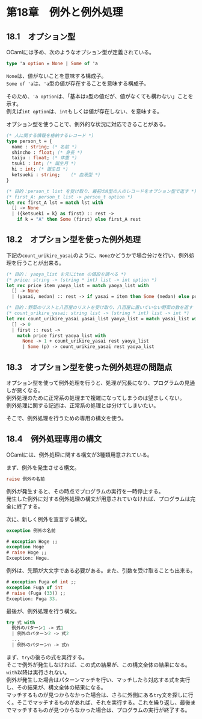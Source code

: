 # 第18章　例外と例外処理

## 18.1　オプション型

OCamlには予め、次のようなオプション型が定義されている。

```ocaml
type 'a option = None | Some of 'a
```

`None`は、値がないことを意味する構成子。  
`Some of 'a`は、`'a`型の値が存在することを意味する構成子。

そのため、`'a option`は、「基本は`a`型の値だが、値がなくても構わない」ことを示す。  
例えば`int option`は、`int`もしくは値が存在しない、を意味する。

オプション型を使うことで、例外的な状況に対応できることがある。

```ocaml
(* 人に関する情報を格納するレコード *)
type person_t = {
  name : string; (* 名前 *)
  shincho : float; (* 身長 *)
  taiju : float; (* 体重 *)
  tsuki : int; (* 誕生月 *)
  hi : int; (* 誕生日 *) 
  ketsueki : string;	(* 血液型 *)
}

(* 目的：person_t list を受け取り、最初のA型の人のレコードをオプション型で返す *)
(* first_A: person_t list -> person_t option *)
let rec first_A lst = match lst with
  [] -> None
  | ({ketsueki = k} as first) :: rest ->
    if k = "A" then Some (first) else first_A rest
```

## 18.2　オプション型を使った例外処理

下記の`count_urikire_yasai`のように、`None`かどうかで場合分けを行い、例外処理を行うことが出来る。

```ocaml
(* 目的： yaoya_list を元にitem の値段を調べる *)
(* price: string -> (string * int) list -> int option *)
let rec price item yaoya_list = match yaoya_list with
  [] -> None
  | (yasai, nedan) :: rest -> if yasai = item then Some (nedan) else price item rest

(* 目的：野菜のリストと八百屋のリストを受け取り、八百屋に置いていない野菜の数を返す *)
(* count_urikire_yasai: string list -> (string * int) list -> int *)
let rec count_urikire_yasai yasai_list yaoya_list = match yasai_list with
  [] -> 0
  | first :: rest ->
    match price first yaoya_list with
      None -> 1 + count_urikire_yasai rest yaoya_list
      | Some (p) -> count_urikire_yasai rest yaoya_list
```

## 18.3　オプション型を使った例外処理の問題点

オプション型を使って例外処理を行うと、処理が冗長になり、プログラムの見通しが悪くなる。  
例外処理のために正常系の処理まで複雑になってしまうのは望ましくない。  
例外処理に関する記述は、正常系の処理とは分けてしまいたい。

そこで、例外処理を行うための専用の構文を使う。

## 18.4　例外処理専用の構文

OCamlには、例外処理に関する構文が3種類用意されている。

まず、例外を発生させる構文。

```ocaml
raise 例外の名前
```

例外が発生すると、その時点でプログラムの実行を一時停止する。  
発生した例外に対する例外処理の構文が用意されていなければ、プログラムは完全に終了する。

次に、新しく例外を宣言する構文。

```ocaml
exception 例外の名前
```

```ocaml
# exception Hoge ;;
exception Hoge
# raise Hoge ;;
Exception: Hoge.
```

例外は、先頭が大文字である必要がある。また、引数を受け取ることも出来る。

```ocaml
# exception Fuga of int ;;
exception Fuga of int
# raise (Fuga (33)) ;;
Exception: Fuga 33.
```

最後が、例外処理を行う構文。

```ocaml
try 式 with
  例外のパターン1 -> 式1
  | 例外のパターン2 -> 式2
  ...
  | 例外のパターンn -> 式n
```

まず、`try`の後ろの式を実行する。  
そこで例外が発生しなければ、この式の結果が、この構文全体の結果になる。`with`以降は実行されない。  
例外が発生した場合はパターンマッチを行い、マッチしたら対応する式を実行し、その結果が、構文全体の結果になる。  
マッチするものが見つからなかった場合は、さらに外側にある`try`文を探しに行く。そこでマッチするものがあれば、それを実行する。これを繰り返し、最後までマッチするものが見つからなかった場合は、プログラムの実行が終了する。
